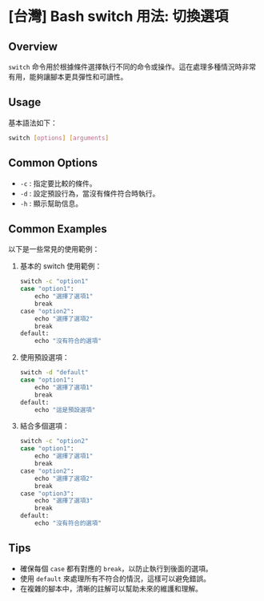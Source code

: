 # [台灣] Bash switch 用法: 切換選項

## Overview
`switch` 命令用於根據條件選擇執行不同的命令或操作。這在處理多種情況時非常有用，能夠讓腳本更具彈性和可讀性。

## Usage
基本語法如下：
```bash
switch [options] [arguments]
```

## Common Options
- `-c` : 指定要比較的條件。
- `-d` : 設定預設行為，當沒有條件符合時執行。
- `-h` : 顯示幫助信息。

## Common Examples
以下是一些常見的使用範例：

1. 基本的 switch 使用範例：
   ```bash
   switch -c "option1" 
   case "option1":
       echo "選擇了選項1"
       break
   case "option2":
       echo "選擇了選項2"
       break
   default:
       echo "沒有符合的選項"
   ```

2. 使用預設選項：
   ```bash
   switch -d "default"
   case "option1":
       echo "選擇了選項1"
       break
   default:
       echo "這是預設選項"
   ```

3. 結合多個選項：
   ```bash
   switch -c "option2"
   case "option1":
       echo "選擇了選項1"
       break
   case "option2":
       echo "選擇了選項2"
       break
   case "option3":
       echo "選擇了選項3"
       break
   default:
       echo "沒有符合的選項"
   ```

## Tips
- 確保每個 `case` 都有對應的 `break`，以防止執行到後面的選項。
- 使用 `default` 來處理所有不符合的情況，這樣可以避免錯誤。
- 在複雜的腳本中，清晰的註解可以幫助未來的維護和理解。
